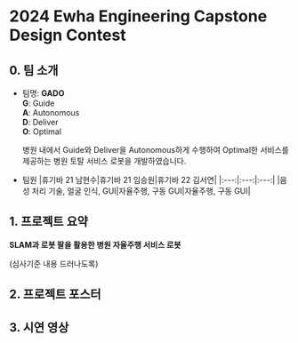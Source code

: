 # 2024 Ewha Engineering Capstone Design Contest
## 0. 팀 소개
 - 팀명: __GADO__
   </br>
   __G__: Guide
   </br>
   __A__: Autonomous
   </br>
   __D__: Deliver
   </br>
   __O__: Optimal

   병원 내에서 Guide와 Deliver을 Autonomous하게 수행하여 Optimal한 서비스를 제공하는 병원 토탈 서비스 로봇을 개발하였습니다.
   
 - 팀원
   |휴기바 21 남현수|휴기바 21 임승원|휴기바 22 김서연|
   |:---:|:---:|:---:|
   |음성 처리 기술, 얼굴 인식, GUI|자율주행, 구동 GUI|자율주행, 구동 GUI|

## 1. 프로젝트 요약
__SLAM과 로봇 팔을 활용한 병원 자율주행 서비스 로봇__

(심사기준 내용 드러나도록)

## 2. 프로젝트 포스터


## 3. 시연 영상


